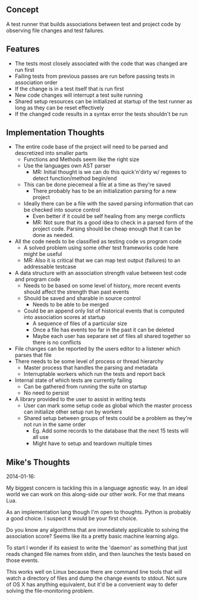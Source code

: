 Concept
-------

A test runner that builds associations between test and project code by observing file changes and test failures.

Features
--------

- The tests most closely associated with the code that was changed are run first
- Failing tests from previous passes are run before passing tests in association order
- If the change is in a test itself that is run first
- New code changes will interrupt a test suite running
- Shared setup resources can be initialized at startup of the test runner as long as they can be reset effectively
- If the changed code results in a syntax error the tests shouldn't be run


Implementation Thoughts
-----------------------

- The entire code base of the project will need to be parsed and descretized into smaller parts
    - Functions and Methods seem like the right size
    - Use the languages own AST parser
        - MR: Initial thought is we can do this quick'n'dirty w/ regexes to detect function/method begin/end
    - This can be done piecemeal a file at a time as they're saved
        - There probably has to be an initialization parsing for a new project
    - Ideally there can be a file with the saved parsing information that can be checked into source control
        - Even better if it could be self healing from any merge conflicts
        - MR: Not sure that its a good idea to check in a parsed form of the project code. Parsing should be cheap enough that it can be done as needed.
- All the code needs to be classified as testing code vs program code
    - A solved problem using some other test frameworks code here might be useful
    - MR: Also it is critical that we can map test output (failures) to an addressable testcase
- A data structure with an association strength value between test code and program code
    - Needs to be based on some level of history, more recent events should affect the strength than past events
    - Should be saved and sharable in source control
        - Needs to be able to be merged
    - Could be an append only list of historical events that is computed into association scores at startup
        - A sequence of files of a particular size
        - Once a file has events too far in the past it can be deleted
        - Maybe each user has separare set of files all shared together so there is no conflicts
- File changes can be reported by the users editor to a listener which parses that file
- There needs to be some level of process or thread hierarchy
    - Master process that handles the parsing and metadata
    - Interruptable workers which run the tests and report back
- Internal state of which tests are currently failing
    - Can be gathered from running the suite on startup
    - No need to persist
- A library provided to the user to assist in writing tests
    - User can mark some setup code as global which the master process can initialize other setup run by workers
    - Shared setup between groups of tests could be a problem as they're not run in the same order
        - Eg. Add some records to the database that the next 15 tests will all use
        - Might have to setup and teardown multiple times

Mike's Thoughts
--------------

2014-01-16:

My biggest concern is tackling this in a language agnostic way. In an ideal world we can work
on this along-side our other work. For me that means Lua.

As an implementation lang though I'm open to thoughts. Python is probably a good choice. I suspect
it would be your first choice.

Do you know any algorithms that are immediately applicable to solving the association score? Seems
like its a pretty basic machine learning algo.

To start I wonder if its easiest to write the 'daemon' as something that just reads changed file
names from stdin, and then launches the tests based on those events.

This works well on Linux because there are command line tools that will watch a directory of files
and dump the change events to stdout. Not sure of OS X has anything equivalent, but it'd be a 
convenient way to defer solving the file-monitoring problem.
